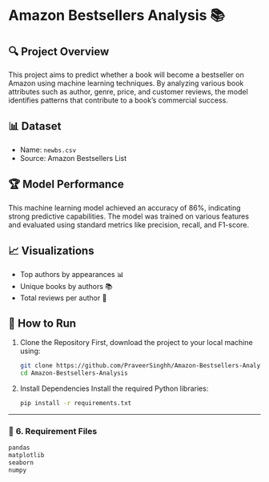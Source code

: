 # Amazon Bestsellers Analysis 📚

## 🔍 Project Overview
This project aims to predict whether a book will become a bestseller on Amazon using machine learning techniques. By analyzing various book attributes such as author, genre, price, and customer reviews, the model identifies patterns that contribute to a book’s commercial success.

## 📊 Dataset
- Name: `newbs.csv`
- Source: Amazon Bestsellers List

## 🏆 Model Performance
This machine learning model achieved an accuracy of 86%, indicating strong predictive capabilities. The model was trained on various features and evaluated using standard metrics like precision, recall, and F1-score.

## 📈 Visualizations
- Top authors by appearances 📊
- Unique books by authors 📚
- Total reviews per author 📝

## 🚀 How to Run
1. Clone the Repository
   First, download the project to your local machine using:
   ```sh
   git clone https://github.com/PraveerSinghh/Amazon-Bestsellers-Analysis.git
   cd Amazon-Bestsellers-Analysis
2. Install Dependencies
   Install the required Python libraries:
   ```sh
   pip install -r requirements.txt

---

### 📌 **6. Requirement Files**
```sh
pandas
matplotlib
seaborn
numpy


